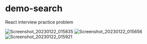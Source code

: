 # demo-search
React interview practice problem

![Screenshot_20230122_015835](https://user-images.githubusercontent.com/68922354/213940246-f2c58aae-ac4a-4aa2-b718-b0a24645b5bf.png)
![Screenshot_20230122_015656](https://user-images.githubusercontent.com/68922354/213940245-a628d93f-f421-467c-83da-9c44f285fac1.png)
![Screenshot_20230122_015921](https://user-images.githubusercontent.com/68922354/213940244-fbab8605-8bb9-4143-baaf-b103dbd3b944.png)
